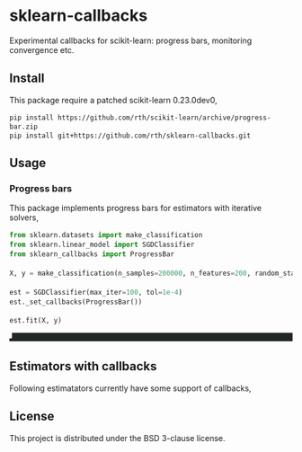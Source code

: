 # sklearn-callbacks
Experimental callbacks for scikit-learn: progress bars, monitoring convergence etc.

## Install

This package require a patched scikit-learn 0.23.0dev0,
```
pip install https://github.com/rth/scikit-learn/archive/progress-bar.zip
pip install git+https://github.com/rth/sklearn-callbacks.git
```

## Usage

### Progress bars

This package implements progress bars for estimators with iterative solvers,
```py
from sklearn.datasets import make_classification
from sklearn.linear_model import SGDClassifier
from sklearn_callbacks import ProgressBar

X, y = make_classification(n_samples=200000, n_features=200, random_state=0)

est = SGDClassifier(max_iter=100, tol=1e-4)
est._set_callbacks(ProgressBar())

est.fit(X, y)
```
![SGD progress bar](./doc/static/img/progressbar-sgd.gif?raw=true "SGD progress bar")


## Estimators with callbacks

Following estimatators currently have some support of callbacks,



## License

This project is distributed under the BSD 3-clause license.
